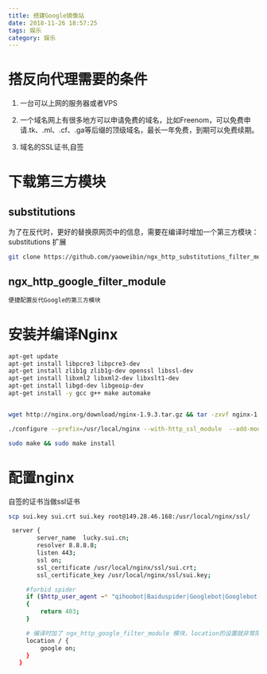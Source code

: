 ```yaml
---
title: 搭建Google镜像站
date: 2018-11-26 18:57:25
tags: 娱乐
category: 娱乐
---
```


# 搭反向代理需要的条件

1. 一台可以上网的服务器或者VPS

2. 一个域名网上有很多地方可以申请免费的域名，比如Freenom，可以免费申请.tk、.ml、.cf、.ga等后缀的顶级域名，最长一年免费，到期可以免费续期。

3. 域名的SSL证书,自签

# 下载第三方模块

## substitutions

为了在反代时，更好的替换原网页中的信息，需要在编译时增加一个第三方模块：substitutions 扩展

```bash
git clone https://github.com/yaoweibin/ngx_http_substitutions_filter_module
```

## ngx_http_google_filter_module

```bash
便捷配置反代Google的第三方模块
```


# 安装并编译Nginx

```bash
apt-get update
apt-get install libpcre3 libpcre3-dev
apt-get install zlib1g zlib1g-dev openssl libssl-dev
apt-get install libxml2 libxml2-dev libxslt1-dev
apt-get install libgd-dev libgeoip-dev
apt-get install -y gcc g++ make automake


wget http://nginx.org/download/nginx-1.9.3.tar.gz && tar -zxvf nginx-1.9.3.tar.gz && cd ~/nginx-1.9.3/

./configure --prefix=/usr/local/nginx --with-http_ssl_module  --add-module=../ngx_http_google_filter_module  --add-module=../ngx_http_substitutions_filter_module

sudo make && sudo make install

```

# 配置nginx

自签的证书当做ssl证书

```bash
scp sui.key sui.crt sui.key root@149.28.46.168:/usr/local/nginx/ssl/
```

```bash
 server {
        server_name  lucky.sui.cn;
        resolver 8.8.8.8;
        listen 443;
        ssl on;
        ssl_certificate /usr/local/nginx/ssl/sui.crt;
        ssl_certificate_key /usr/local/nginx/ssl/sui.key;

     #forbid spider
     if ($http_user_agent ~* "qihoobot|Baiduspider|Googlebot|Googlebot-Mobile|Googlebot-Image|Mediapartners-Google|Adsbot-Google|Feedfetcher-Google|Yahoo! Slurp|Yahoo! Slurp China|YoudaoBot|Sosospider|Sogou spider|Sogou web spider|MSNBot|ia_archiver|Tomato Bot")
     {
         return 403;
     }

     # 编译时加了 ngx_http_google_filter_module 模块，location的设置就非常简单
     location / {
         google on;
     }
   }
```